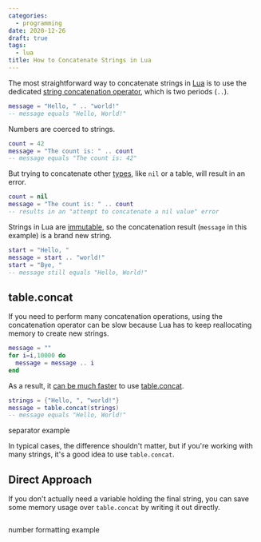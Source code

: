```yaml
---
categories:
  - programming
date: 2020-12-26
draft: true
tags:
  - lua
title: How to Concatenate Strings in Lua
---
```


The most straightforward way to concatenate strings in
[Lua](https://www.lua.org/about.html) is to use the dedicated [string
concatenation operator](https://www.lua.org/pil/3.4.html), which is two periods
(`..`).

```lua
message = "Hello, " .. "world!"
-- message equals "Hello, World!"
```

Numbers are coerced to strings.

```lua
count = 42
message = "The count is: " .. count
-- message equals "The count is: 42"
```

But trying to concatenate other [types](https://www.lua.org/pil/2.html), like
`nil` or a table, will result in an error.

```lua
count = nil
message = "The count is: " .. count
-- results in an "attempt to concatenate a nil value" error
```

Strings in Lua are [immutable](https://www.lua.org/pil/2.4.html), so the
concatenation result (`message` in this example) is a brand new string.

```lua
start = "Hello, "
message = start .. "world!"
start = "Bye, "
-- message still equals "Hello, World!"
```

## table.concat

If you need to perform many concatenation operations, using the concatenation
operator can be slow because Lua has to keep reallocating memory to create new
strings.

```lua
message = ""
for i=i,10000 do
  message = message .. i
end
```

As a result, it [can be much
faster](https://www.reddit.com/r/lua/comments/1t6ois/tableconcat_is_fast/) to
use [table.concat](https://www.lua.org/manual/5.4/manual.html#6.6).

```lua
strings = {"Hello, ", "world!"}
message = table.concat(strings)
-- message equals "Hello, World!"
```

separator example

In typical cases, the difference shouldn't matter, but if you're working with
many strings, it's a good idea to use `table.concat`.

## Direct Approach

If you don't actually need a variable holding the final string, you can save
some memory usage over `table.concat` by writing it out directly.

```lua

```

number formatting example
